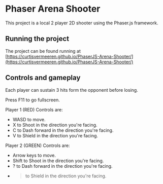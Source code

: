 # Phaser Arena Shooter
This project is a local 2 player 2D shooter using the Phaser.js framework.

## Running the project
The project can be found running at [https://curtisvermeeren.github.io/PhaserJS-Arena-Shooter/](https://curtisvermeeren.github.io/PhaserJS-Arena-Shooter/)

## Controls and gameplay

Each player can sustain 3 hits form the opponent before losing.

Press F11 to go fullscreen.

Player 1 (RED) Controls are:
  - WASD to move.
  - X to Shoot in the direction you're facing.
  - C to Dash forward in the direction you're facing.
  - V to Shield in the direction you're facing.

Player 2 (GREEN) Controls are:
  - Arrow keys to move.
  - Shift to Shoot in the direction you're facing.
  - ? to Dash forward in the direction you're facing.
  - > to Shield in the direction you're facing.
